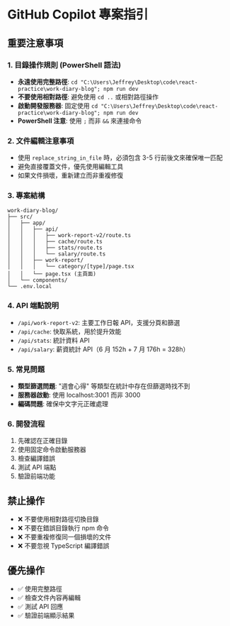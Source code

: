 # GitHub Copilot 專案指引

## 重要注意事項

### 1. 目錄操作規則 (PowerShell 語法)

- **永遠使用完整路徑**: `cd "C:\Users\Jeffrey\Desktop\code\react-practice\work-diary-blog"; npm run dev`
- **不要使用相對路徑**: 避免使用 `cd ..` 或相對路徑操作
- **啟動開發服務器**: 固定使用 `cd "C:\Users\Jeffrey\Desktop\code\react-practice\work-diary-blog"; npm run dev`
- **PowerShell 注意**: 使用 `;` 而非 `&&` 來連接命令

### 2. 文件編輯注意事項

- 使用 `replace_string_in_file` 時，必須包含 3-5 行前後文來確保唯一匹配
- 避免直接覆蓋文件，優先使用編輯工具
- 如果文件損壞，重新建立而非重複修復

### 3. 專案結構

```
work-diary-blog/
├── src/
│   ├── app/
│   │   ├── api/
│   │   │   ├── work-report-v2/route.ts
│   │   │   ├── cache/route.ts
│   │   │   ├── stats/route.ts
│   │   │   └── salary/route.ts
│   │   ├── work-report/
│   │   │   └── category/[type]/page.tsx
│   │   └── page.tsx (主頁面)
│   └── components/
└── .env.local
```

### 4. API 端點說明

- `/api/work-report-v2`: 主要工作日報 API，支援分頁和篩選
- `/api/cache`: 快取系統，用於提升效能
- `/api/stats`: 統計資料 API
- `/api/salary`: 薪資統計 API（6 月 152h + 7 月 176h = 328h）

### 5. 常見問題

- **類型篩選問題**: "週會心得" 等類型在統計中存在但篩選時找不到
- **服務器啟動**: 使用 localhost:3001 而非 3000
- **編碼問題**: 確保中文字元正確處理

### 6. 開發流程

1. 先確認在正確目錄
2. 使用固定命令啟動服務器
3. 檢查編譯錯誤
4. 測試 API 端點
5. 驗證前端功能

## 禁止操作

- ❌ 不要使用相對路徑切換目錄
- ❌ 不要在錯誤目錄執行 npm 命令
- ❌ 不要重複修復同一個損壞的文件
- ❌ 不要忽視 TypeScript 編譯錯誤

## 優先操作

- ✅ 使用完整路徑
- ✅ 檢查文件內容再編輯
- ✅ 測試 API 回應
- ✅ 驗證前端顯示結果
